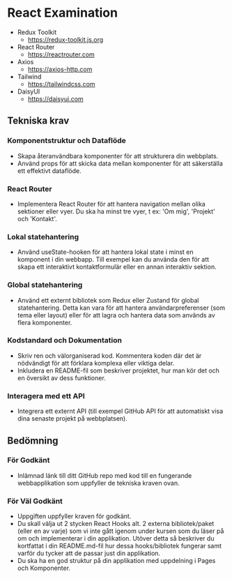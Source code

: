 # React Examination

- Redux Toolkit
  - https://redux-toolkit.js.org
- React Router
  - https://reactrouter.com
- Axios
  - https://axios-http.com
- Tailwind
  - https://tailwindcss.com
- DaisyUI
  - https://daisyui.com

## Tekniska krav

### Komponentstruktur och Dataflöde

- Skapa återanvändbara komponenter för att strukturera din webbplats.
- Använd props för att skicka data mellan komponenter för att säkerställa ett effektivt dataflöde.

### React Router

- Implementera React Router för att hantera navigation mellan olika sektioner eller vyer. Du ska ha minst tre vyer, t ex: 'Om mig', 'Projekt' och 'Kontakt'.

### Lokal statehantering

- Använd useState-hooken för att hantera lokal state i minst en komponent i din webbapp. Till exempel kan du använda den för att skapa ett interaktivt kontaktformulär eller en annan interaktiv sektion.

### Global statehantering

- Använd ett externt bibliotek som Redux eller Zustand för global statehantering. Detta kan vara för att hantera användarpreferenser (som tema eller layout) eller för att lagra och hantera data som används av flera komponenter.

### Kodstandard och Dokumentation

- Skriv ren och välorganiserad kod. Kommentera koden där det är nödvändigt för att förklara komplexa eller viktiga delar.
- Inkludera en README-fil som beskriver projektet, hur man kör det och en översikt av dess funktioner.

### Interagera med ett API

- Integrera ett externt API (till exempel GitHub API för att automatiskt visa dina senaste projekt på webbplatsen).

## Bedömning

### För Godkänt

- Inlämnad länk till ditt GitHub repo med kod till en fungerande webbapplikation som uppfyller de tekniska kraven ovan.

### För Väl Godkänt

- Uppgiften uppfyller kraven för godkänt.
- Du skall välja ut 2 stycken React Hooks alt. 2 externa bibliotek/paket (eller en av varje) som vi inte gått igenom under kursen som du läser på om och implementerar i din applikation. Utöver detta så beskriver du kortfattat i din README.md-fil hur dessa hooks/bibliotek fungerar samt varför du tycker att de passar just din applikation.
- Du ska ha en god struktur på din applikation med uppdelning i Pages och Komponenter.
